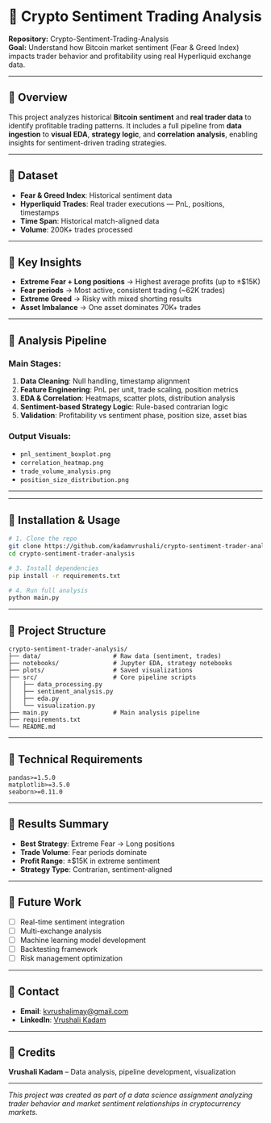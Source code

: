 # 🦋 Crypto Sentiment Trading Analysis

**Repository:** Crypto-Sentiment-Trading-Analysis  
**Goal:** Understand how Bitcoin market sentiment (Fear & Greed Index) impacts trader behavior and profitability using real Hyperliquid exchange data.

---

## 🦋 Overview

This project analyzes historical **Bitcoin sentiment** and **real trader data** to identify profitable trading patterns. It includes a full pipeline from **data ingestion** to **visual EDA**, **strategy logic**, and **correlation analysis**, enabling insights for sentiment-driven trading strategies.

---

## 🦋 Dataset

* **Fear & Greed Index**: Historical sentiment data
* **Hyperliquid Trades**: Real trader executions — PnL, positions, timestamps
* **Time Span**: Historical match-aligned data
* **Volume**: 200K+ trades processed

---

## 🦋 Key Insights

* **Extreme Fear + Long positions** → Highest average profits (up to ±$15K)
* **Fear periods** → Most active, consistent trading (~62K trades)
* **Extreme Greed** → Risky with mixed shorting results
* **Asset Imbalance** → One asset dominates 70K+ trades

---

## 🦋 Analysis Pipeline

### Main Stages:
1. **Data Cleaning**: Null handling, timestamp alignment
2. **Feature Engineering**: PnL per unit, trade scaling, position metrics
3. **EDA & Correlation**: Heatmaps, scatter plots, distribution analysis
4. **Sentiment-based Strategy Logic**: Rule-based contrarian logic
5. **Validation**: Profitability vs sentiment phase, position size, asset bias

### Output Visuals:
* `pnl_sentiment_boxplot.png`
* `correlation_heatmap.png`
* `trade_volume_analysis.png`
* `position_size_distribution.png`

---


---

## 🦋 Installation & Usage

```bash
# 1. Clone the repo
git clone https://github.com/kadamvrushali/crypto-sentiment-trader-analysis.git
cd crypto-sentiment-trader-analysis

# 3. Install dependencies
pip install -r requirements.txt

# 4. Run full analysis
python main.py
```

---

## 🦋 Project Structure

```
crypto-sentiment-trader-analysis/
├── data/                    # Raw data (sentiment, trades)
├── notebooks/               # Jupyter EDA, strategy notebooks
├── plots/                   # Saved visualizations
├── src/                     # Core pipeline scripts
│   ├── data_processing.py
│   ├── sentiment_analysis.py
│   ├── eda.py
│   └── visualization.py
├── main.py                  # Main analysis pipeline
├── requirements.txt
└── README.md
```

---

## 🦋 Technical Requirements

```
pandas>=1.5.0
matplotlib>=3.5.0
seaborn>=0.11.0
```

---

## 🦋 Results Summary

* **Best Strategy**: Extreme Fear → Long positions
* **Trade Volume**: Fear periods dominate
* **Profit Range**: ±$15K in extreme sentiment
* **Strategy Type**: Contrarian, sentiment-aligned

---

## 🦋 Future Work

- [ ] Real-time sentiment integration
- [ ] Multi-exchange analysis
- [ ] Machine learning model development
- [ ] Backtesting framework
- [ ] Risk management optimization

---

## 🦋 Contact

* **Email**: [kvrushalimay@gmail.com](mailto:kvrushalimay@gmail.com)
* **LinkedIn**: [Vrushali Kadam](https://www.linkedin.com/in/vrushalikadam14/)

---

## 🦋 Credits

**Vrushali Kadam** – Data analysis, pipeline development, visualization

---

*This project was created as part of a data science assignment analyzing trader behavior and market sentiment relationships in cryptocurrency markets.*
